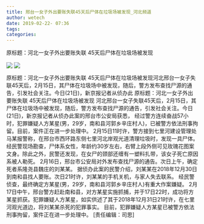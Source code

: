 ```yaml
---
title: 邢台一女子外出要账失联45天后尸体在垃圾场被发现_河北频道
author: wetech
date: 2019-02-22- 07:36
tags: 
categories: 
---
```

原标题：河北一女子外出要账失联 45天后尸体在垃圾场被发现
<!-- more -->
                
<img align="center" border="0" src="http://p3.ifengimg.com/fck/2019_08/f752ea066b74ae9_w500_h249.jpg" />
                
<img align="center" border="0" src="http://p2.ifengimg.com/a/2016/0810/204c433878d5cf9size1_w16_h16.png" />
            
原标题：河北一女子外出要账失联 45天后尸体在垃圾场被发现河北邢台一女子失联45天后，2月15日，其尸体在垃圾场中被发现，随后，警方发布查找尸源的通告，引发社会关注。今日(21日)，新京报记者从侦办此
原标题：河北一女子外出要账失联 45天后尸体在垃圾场被发现
河北邢台一女子失联45天后，2月15日，其尸体在垃圾场中被发现，随后，警方发布查找尸源的通告，引发社会关注。今日(21日)，新京报记者从侦办此案的邢台市公安局获悉， 经过警方连续奋战57小时，犯罪嫌疑人方某星(男，29岁，南和县河郭乡辛庄村人)，已被警方依法刑事拘留。目前，案件正在进一步处理中。
2月15日11时许，警方接到七里河建设管理处马某报警称，在邢台市西环路东侧七里河北岸观光道清理垃圾时，发现一具尸体。经民警现场勘查，尸体系女性，年龄约30岁左右，右臂上段外侧可见玫瑰花图案文身。除此之外，民警还发现，在女尸的颈部还缠有一塑料扎带，该女子死亡原因系被人勒死。
2月16日，邢台市公安局对外发布查找尸源的通告。次日上午，确定死者系隆尧县魏庄的刘某某。
据侦办此案的民警介绍，刘某某在2018年12月30日到南和县找人要账。次日21时许，刘某某的手机关机，与家人失去联系。
经民警侦查，最终确定方某星(男，29岁，南和县河郭乡辛庄村人)有重大作案嫌疑。
2月17日中午，邢台警方赶赴南和县，对方某星实施抓捕，并于17日22时，成功将方某星抓获。犯罪嫌疑人方某星，如实供述了其于2018年12月31日21时许，在七里河观光道边，将刘某某杀死的犯罪事实。
目前，犯罪嫌疑人方某星已被警方依法刑事拘留，案件正在进一步处理中。
[责任编辑：司思]
            
